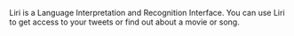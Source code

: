 Liri is a  Language Interpretation and Recognition Interface. You can use Liri to get access to your tweets or find out about a movie or song.